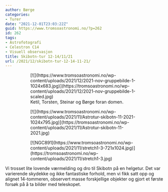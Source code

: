 ```yaml
---
author: Børge
categories:
- Turer
date: "2021-12-01T23:03:22Z"
guid: https://www.tromsoastronomi.no/?p=262
id: 262
tags:
- Astrofotografi
- Celestron C14
- Visuell observasjon
title: Skibotn-tur 12-14/11/21
url: /2021/12/skibotn-tur-12-14-11-21/
---
```


<figure class="wp-block-gallery has-nested-images columns-default is-cropped wp-block-gallery-2 is-layout-flex wp-block-gallery-is-layout-flex"><figure class="wp-block-image size-large">[![](https://www.tromsoastronomi.no/wp-content/uploads/2021/12/2021-nov-gruppebilde-1-1024x683.jpg)](https://tromsoastronomi.no/wp-content/uploads/2021/12/2021-nov-gruppebilde-1-scaled.jpg)<figcaption>Ketil, Torsten, Steinar og Børge foran domen.</figcaption></figure><figure class="wp-block-image size-large">[![](https://www.tromsoastronomi.no/wp-content/uploads/2021/11/Astrotur-skibotn-11-2021-1024x795.jpg)](https://tromsoastronomi.no/wp-content/uploads/2021/11/Astrotur-skibotn-11-2021.jpg)</figure><figure class="wp-block-image size-large">[![NGC891](https://www.tromsoastronomi.no/wp-content/uploads/2021/11/stretch1-3-721x1024.jpg)](https://tromsoastronomi.no/wp-content/uploads/2021/11/stretch1-3.jpg)</figure></figure>Vi trosset lite lovende værmelding og dro til Skibotn på en helgetur. Det var varierende skydekke og ikke fantastiske forhold, men vi fikk satt opp og alignet 14-tommeren, observert masse forskjellige objekter og gjort et første forsøk på å ta bilder med teleskopet.